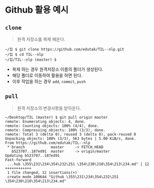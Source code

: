 # Github 활용 예시

## `clone`

> 원격 저장소를 복제 해온다.

```
~/집 $ git clone https://github.com/edutak/TIL--nlp.git
~/집 $ cd TIL--nlp
~/집/TIL--nlp (master) $
```

- 복제 하는 경우 원격저장소 이름의 폴더가 생성된다.
- 해당 폴더로 이동하여 활용을 하면 된다.
- 이후 작업을 하는 경우 `add`, `commit`, `push`

## `pull`

> 원격 저장소의 변경사항을 받아온다.

```
~/Desktop/TIL (master) $ git pull origin master
remote: Enumerating objects: 4, done.
remote: Counting objects: 100% (4/4), done.
remote: Compressing objects: 100% (3/3), done.
remote: Total 3 (delta 0), reused 3 (delta 0), pack-reused 0
Unpacking objects: 100% (3/3), 563 bytes | 5.00 KiB/s, done.
From https://github.com/edutak/TIL--nlp
 * branch            master     -> FETCH_HEAD
   b523707..187ed91  master     -> origin/master
Updating b523707..187ed91
Fast-forward
 ...hub \355\231\234\354\232\251 \354\230\210\354\213\234.md" | 12 ++++++++++++
 1 file changed, 12 insertions(+)
 create mode 100644 "Github \355\231\234\354\232\251 \354\230\210\354\213\234.md"
```